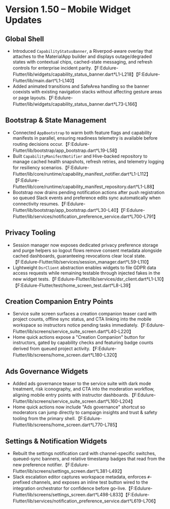 # Version 1.50 – Mobile Widget Updates

## Global Shell
- Introduced `CapabilityStatusBanner`, a Riverpod-aware overlay that attaches to the MaterialApp builder and displays outage/degraded states with contextual chips, cached-state messaging, and refresh controls for enterprise incident parity.【F:Edulure-Flutter/lib/widgets/capability_status_banner.dart†L1-L218】【F:Edulure-Flutter/lib/main.dart†L1-L140】
- Added animated transitions and SafeArea handling so the banner coexists with existing navigation stacks without affecting gesture areas or page layouts.【F:Edulure-Flutter/lib/widgets/capability_status_banner.dart†L73-L166】

## Bootstrap & State Management
- Connected `AppBootstrap` to warm both feature flags and capability manifests in parallel, ensuring readiness telemetry is available before routing decisions occur.【F:Edulure-Flutter/lib/bootstrap/app_bootstrap.dart†L19-L58】
- Built `CapabilityManifestNotifier` and Hive-backed repository to manage cached health snapshots, refresh retries, and telemetry logging for resiliency scenarios.【F:Edulure-Flutter/lib/core/runtime/capability_manifest_notifier.dart†L1-L112】【F:Edulure-Flutter/lib/core/runtime/capability_manifest_repository.dart†L1-L88】
- Bootstrap now drains pending notification actions after push registration so queued Slack events and preference edits sync automatically when connectivity resumes.【F:Edulure-Flutter/lib/bootstrap/app_bootstrap.dart†L30-L40】【F:Edulure-Flutter/lib/services/notification_preference_service.dart†L700-L791】

## Privacy Tooling
- Session manager now exposes dedicated privacy preference storage and purge helpers so logout flows remove consent metadata alongside cached dashboards, guaranteeing revocations clear local state.【F:Edulure-Flutter/lib/services/session_manager.dart†L59-L110】
- Lightweight `DsrClient` abstraction enables widgets to file GDPR data access requests while remaining testable through injected fakes in the new widget tests.【F:Edulure-Flutter/lib/services/dsr_client.dart†L1-L10】【F:Edulure-Flutter/test/home_screen_test.dart†L8-L39】

## Creation Companion Entry Points
- Service suite screen surfaces a creation companion teaser card with project counts, offline sync status, and CTA linking into the mobile workspace so instructors notice pending tasks immediately.【F:Edulure-Flutter/lib/screens/service_suite_screen.dart†L40-L220】
- Home quick actions expose a "Creation Companion" button for instructors, gated by capability checks and featuring badge counts derived from queued project activity.【F:Edulure-Flutter/lib/screens/home_screen.dart†L180-L320】

## Ads Governance Widgets
- Added ads governance teaser to the service suite with dark mode treatment, risk iconography, and CTA into the moderation workflow, aligning mobile entry points with instructor dashboards.【F:Edulure-Flutter/lib/screens/service_suite_screen.dart†L160-L204】
- Home quick actions now include "Ads governance" shortcut so moderators can jump directly to campaign insights and trust & safety tooling from the primary shell.【F:Edulure-Flutter/lib/screens/home_screen.dart†L770-L785】

## Settings & Notification Widgets
- Rebuilt the settings notification card with channel-specific switches, queued-sync banners, and relative timestamp badges that read from the new preference notifier.【F:Edulure-Flutter/lib/screens/settings_screen.dart†L381-L492】
- Slack escalation editor captures workspace metadata, enforces `#`-prefixed channels, and exposes an inline test button wired to the integration orchestrator for confidence before go-live.【F:Edulure-Flutter/lib/screens/settings_screen.dart†L498-L833】【F:Edulure-Flutter/lib/services/notification_preference_service.dart†L619-L706】
